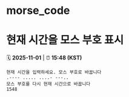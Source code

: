 # morse_code
# 현재 시간을 모스 부호 표시
<!-- MORSE_TIME_START -->
🗓️ **2025-11-01** | ⏰ **15:48 (KST)**

```
현재 시간을 입력하세요. 모스 부호로 바꿉니다
.---- ..... ....- ---..
모스 부호를 다시 현재 시간으로 바꿉니다
1548
```
<!-- MORSE_TIME_END -->

